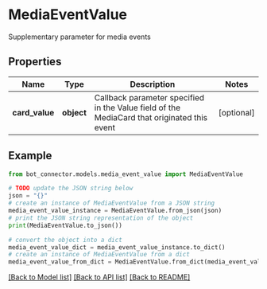# MediaEventValue

Supplementary parameter for media events

## Properties

Name | Type | Description | Notes
------------ | ------------- | ------------- | -------------
**card_value** | **object** | Callback parameter specified in the Value field of the MediaCard that originated this event | [optional] 

## Example

```python
from bot_connector.models.media_event_value import MediaEventValue

# TODO update the JSON string below
json = "{}"
# create an instance of MediaEventValue from a JSON string
media_event_value_instance = MediaEventValue.from_json(json)
# print the JSON string representation of the object
print(MediaEventValue.to_json())

# convert the object into a dict
media_event_value_dict = media_event_value_instance.to_dict()
# create an instance of MediaEventValue from a dict
media_event_value_from_dict = MediaEventValue.from_dict(media_event_value_dict)
```
[[Back to Model list]](../README.md#documentation-for-models) [[Back to API list]](../README.md#documentation-for-api-endpoints) [[Back to README]](../README.md)


